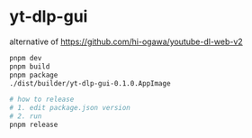 # yt-dlp-gui

alternative of https://github.com/hi-ogawa/youtube-dl-web-v2

```sh
pnpm dev
pnpm build
pnpm package
./dist/builder/yt-dlp-gui-0.1.0.AppImage

# how to release
# 1. edit package.json version
# 2. run
pnpm release
```
